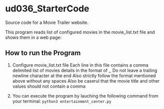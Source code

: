 # ud036_StarterCode
Source code for a Movie Trailer website.

This program reads list of configured movies in the movie_list.txt file and shows them in a web page:

## How to run the Program

1. Configure movie_list.txt file
    Each line in this file contains a comma delimited list of movies details in the format of <movie title>,<movie poster url>,<movie trailer url>
    Do not leave a trailing newline character at the end
    Also strictly follow the format mentioned above without any spaces
    Also be caserul that the movie title and other values should not contain a comma

2. You can execute the program by lauching the following command from your terminal:
    ```python3 entertainment_center.py```
